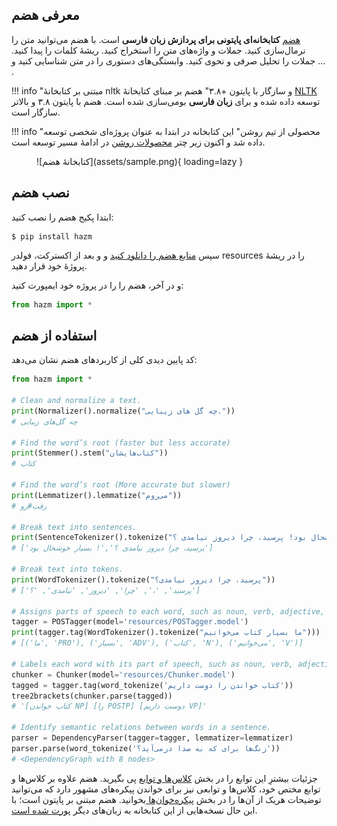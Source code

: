 ## معرفی هضم
[هضم](https://www.roshan-ai.ir/hazm) **کتابخانه‌ای پایتونی برای پردازش زبان
فارسی** است. با هضم می‌توانید متن را نرمال‌سازی کنید. جملات و واژه‌های متن را
استخراج کنید. ریشهٔ کلمات را پیدا کنید. جملات را تحلیل صرفی و نحوی کنید.
وابستگی‌های دستوری را در متن شناسایی کنید و ... .


!!! info "مبتنی بر کتابخانهٔ nltk و سازگار با پایتون +۳.۸"
      هضم بر مبنای کتابخانهٔ [NLTK](https://www.nltk.org/) توسعه داده شده و برای
      **زبان فارسی** بومی‌سازی شده است. هضم با پایتون ۳.۸ و بالاتر سازگار است.

!!! info "محصولی از تیم روشن"
      این کتابخانه در ابتدا به عنوان پروژه‌ای شخصی توسعه داده شد و اکنون زیر چتر
      [محصولات روشن](https://www.roshan-ai.ir/) در ادامهٔ مسیر توسعه است.

<figure markdown>
  ![کتابخانهٔ هضم](assets/sample.png){ loading=lazy }
  <figcaption></figcaption>
</figure>

## نصب هضم
ابتدا پکیج هضم را نصب کنید:

``` console 
$ pip install hazm
```

سپس [منابع هضم را دانلود
کنید](https://github.com/roshan-research/hazm/releases/download/v0.9/resources-0.9.zip) و
و بعد از اکسترکت، فولدر resources را در ریشهٔ پروژهٔ خود قرار دهید.

و در آخر، هضم را را در پروژه خود ایمپورت کنید:
``` py 
from hazm import *
```

## استفاده از هضم

کد پایین دیدی کلی از کاربردهای هضم نشان می‌دهد:

``` py
from hazm import *

# Clean and normalize a text.
print(Normalizer().normalize("چه گل های زیبایی."))
# چه گل‌های زیبایی

# Find the word’s root (faster but less accurate)
print(Stemmer().stem("کتاب‌هایشان"))
# کتاب

# Find the word’s root (More accurate but slower)
print(Lemmatizer().lemmatize("می‌روم"))
# رفت#رو

# Break text into sentences.
print(SentenceTokenizer().tokenize("بسیار خوشحال بود! پرسید، چرا دیروز نیامدی ؟"))
# ['پرسید، چرا دیروز نیامدی ؟','! بسیار خوشحال بود']

# Break text into tokens.
print(WordTokenizer().tokenize("پرسید، چرا دیروز نیامدی؟"))
# ['پرسید', '،', 'چرا', 'دیروز', 'نیامدی', '؟']

# Assigns parts of speech to each word, such as noun, verb, adjective, etc.
tagger = POSTagger(model='resources/POSTagger.model')
print(tagger.tag(WordTokenizer().tokenize("ما بسیار کتاب می‌خوانیم")))
# [('ما', 'PRO'), ('بسیار', 'ADV'), ('کتاب', 'N'), ('می‌خوانیم', 'V')]

# Labels each word with its part of speech, such as noun, verb, adjective, etc.
chunker = Chunker(model='resources/Chunker.model')
tagged = tagger.tag(word_tokenize('کتاب خواندن را دوست داریم'))
tree2brackets(chunker.parse(tagged))
# '[کتاب خواندن NP] [را POSTP] [دوست داریم VP]'

# Identify semantic relations between words in a sentence.
parser = DependencyParser(tagger=tagger, lemmatizer=lemmatizer)
parser.parse(word_tokenize('زنگ‌ها برای که به صدا درمی‌آید؟'))
# <DependencyGraph with 8 nodes>
```

جزئیات بیشترِ این توابع را در بخش [کلاس‌ها و توابع](content/modules) پی بگیرید.
هضم علاوه بر کلاس‌ها و توابع مختص خود، کلاس‌ها و توابعی نیز برای خواندن
پیکره‌های مشهور دارد که می‌توانید توضیحات هریک از آن‌ها را در بخش
[پیکره‌خوان‌ها ](content/readers)بخوانید. هضم مبتنی بر پایتون است؛ با این حال
نسخه‌هایی از این کتابخانه به زبان‌های دیگر [پورت شده است](content/in-other-languages.md).
